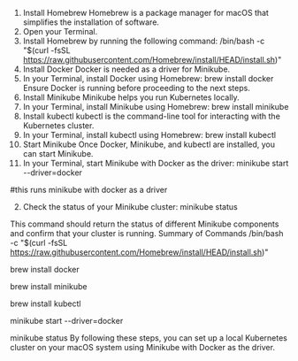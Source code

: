 



1. Install Homebrew
Homebrew is a package manager for macOS that simplifies the installation of software.
1.	Open your Terminal.
2.	Install Homebrew by running the following command:
/bin/bash -c "$(curl -fsSL https://raw.githubusercontent.com/Homebrew/install/HEAD/install.sh)"
2. Install Docker
Docker is needed as a driver for Minikube.
1.	In your Terminal, install Docker using Homebrew:
brew install docker
Ensure Docker is running before proceeding to the next steps.
3. Install Minikube
Minikube helps you run Kubernetes locally.
1.	In your Terminal, install Minikube using Homebrew:
brew install minikube
4. Install kubectl
kubectl is the command-line tool for interacting with the Kubernetes cluster.
1.	In your Terminal, install kubectl using Homebrew:
brew install kubectl
5. Start Minikube
Once Docker, Minikube, and kubectl are installed, you can start Minikube.
1.	In your Terminal, start Minikube with Docker as the driver:
minikube start --driver=docker 

#this runs minikube with docker as a driver 

2.	Check the status of your Minikube cluster:
minikube status

This command should return the status of different Minikube components and confirm that your cluster is running.
Summary of Commands
/bin/bash -c "$(curl -fsSL https://raw.githubusercontent.com/Homebrew/install/HEAD/install.sh)"

brew install docker

brew install minikube

brew install kubectl

minikube start --driver=docker   

minikube status
By following these steps, you can set up a local Kubernetes cluster on your macOS system using Minikube with Docker as the driver.


